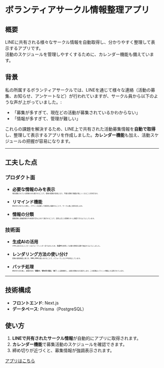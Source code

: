 # ボランティアサークル情報整理アプリ

## 概要
LINEに共有される様々なサークル情報を自動取得し、分かりやすく整理して表示するアプリです。  
活動のスケジュールを管理しやすくするために、カレンダー機能も備えています。  

## 背景
私の所属するボランティアサークルでは、LINEを通じて様々な連絡（活動の募集、お知らせ、アンケートなど）が行われていますが、サークル員から以下のような声が上がっていました。:
- 「募集が多すぎて、現在どの活動が募集されているかわからない」
- 「情報が多すぎて、管理が難しい」

これらの課題を解決するため、LINE上で共有された活動募集情報を**自動で取得**し、整理して表示するアプリを作成しました。**カレンダー機能**も加え、活動スケジュールの把握が容易になります。

---

## 工夫した点

### プロダクト面

- <span style="font-size: 14px;">**必要な情報のみを表示**</span>  
  <span style="font-size: 5px;">現在募集されている情報のみを表示することで、情報の整理が容易になり、不要な情報で画面が見にくくなることを防ぎます。</span>

- <span style="font-size: 14px;">**リマインド機能**</span>  
  <span style="font-size: 5px;">締め切りが近づいた際に、デザインを変更して視覚的に強調することで、サークル員に注意を促します。</span>

- <span style="font-size: 14px;">**情報の分類**</span>  
  <span style="font-size: 5px;">募集情報と連絡情報を**2つのカテゴリ**に分けて表示することで、目的に応じた情報をすぐに確認できるようにしています。</span>

### 技術面

- <span style="font-size: 14px;">**生成AIの活用**</span>  
  <span style="font-size: 5px;">LINEに送られるメッセージはフォーマットが一定ではないため、**生成AI**を使用して必要な情報を自動で抽出するようにしました。</span>

- <span style="font-size: 14px;">**レンダリング方法の使い分け**</span>  
  <span style="font-size: 5px;">情報の更新頻度に基づき、**SSR**と**SSG**を使い分けることで、パフォーマンスとUXを両立しています。</span>

- <span style="font-size: 14px;">**バッチ処理**</span>  
  <span style="font-size: 5px;">締め切り日を基に、募集状況を「**募集中**」「**締め切り間近**」「**終了**」に自動更新し、必要な情報のみを表示します。この処理はリマインド機能にも活用されています。</span>



---

## 技術構成
- **フロントエンド**: Next.js
- **データベース**: Prisma（PostgreSQL）

## 使い方
1. **LINEで共有されたサークル情報**が自動的にアプリに取得されます。
2. **カレンダー機能**で募集活動のスケジュールを確認できます。
3. 締め切りが近づくと、募集情報が強調表示されます。

[アプリはこちら](https://asuvid.vercel.app/)
